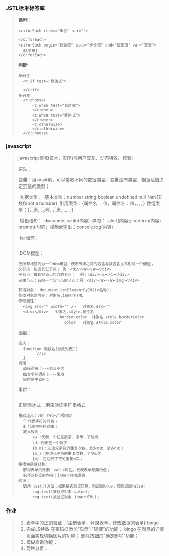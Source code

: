 

### JSTL标准标签库

> **循环：**
>
> ```
> <c:forEach items="集合" var="">
> 
> </c:forEach>
> <c:forEach begin="起始值" step="步长值" end="结束值" var="变量">
> 	${变量}
> </c:forEach>
> 
> ```
>
> **判断**
>
> ```
> 单分支：
> 	<c:if test="表达式">
> 	
> 	</c:if>
> 多分支：
> 	<c:choose>
> 		<c:when test="表达式">
> 		</c:when>
> 		<c:when test="表达式">
> 		</c:when>
> 		<c:otherwise>
> 		</c:otherwise>
> 	</c:choose>
> ```
>
>

### javascript

> javascript 网页技术，实现(与用户交互、动态特效、校验)
>
> 语法：
>
> ​	变量：用var声明，可以接收不同的数据类型；变量没有类型，根据赋值决定变量的类型；
>
> ​	类据类型：
> ​		基本类型：number  string  boolean  undefined  null  NaN(非数值not a number)
> ​		引用类型：{属性名 ：值，属性名：值，。。。}
> ​		数组类型：[元素, 元素,  元素, ..... ]
>
> ​	输出语句：
> ​		document.write(内容)
> ​		弹框：
> ​			alert(内容);
> ​			confirm(内容)
> ​			prompt(内容);
> ​		控制台输出：console.log(内容)
>
> ​	for循环：
>
> ```
> 
> ```
>
> ​	DOM模型：
>
> ```
> 把所有标签列为一个dom模型，使用节点之间的包含与被包含关系形成一个模型；
> 父节点：包含其它节点； 例：<div><a></a></div>
> 子节点：被其它节点包含的节点：  例：<div><a></a></div>
> 兄弟节点：有同一个父节点的节点；例：<div><a></a><img></div>
> 
> 获得对象： document.getElementById(id名称);
> 修改对象的内容：对象名.innerHTML
> 修改属性：
> 	<img src="" width="" />   对象名.src=""
> 	<div></div>   对象名.style.属性名  
> 					border-color  对象名.style.borderColor
>                     color   对象名.style.color
> ```
>
> 函数：
>
> ```
> 定义：
> 	function 函数名(参数列表){
>         //JS
> 	}
> 调用：
> 	直接调用；---意义不大
> 	结合事件调用；---常用
> 	定时器中调用；
> ```
>
> 事件：
>
> ```
> 
> ```
>
> 正则表达式：用来验证字符串格式
>
> ```
> 格式定义：var reg=/^规则$/
> 	^ 代表字符的开始；
> 	$ 代表字符的结束；
> 	定义规则：
> 		\w :代表一个任意数字、字母、下划线
> 		\d：代表任一个数字
> 		{m,n}：左边元字符的重复次数，至少m次，至多n次；
> 		{m,}：左边元字符的重复次数，至少m次
> 		{m}：左边元字符的重复m次；
> 获得被验证对象：
> 	获得表单的元素：value属性，代表表单元素的值；
> 	获得双标签的内容：innerHTML属性
> 验证：
> 	调用 test()方法：如果格式验证正确，则返回true；否则返回false;
> 		reg.test(被验证对象.value);
> 		reg.test(被验证对象.innerHTML);
> ```
>
>

### 作业

> 1. 表单中的正则验证；(注册表单、登录表单、修改数据的表单) bingo
> 2. 完成JS特效
>    在密码框添加“显示”|"隐藏"的功能： bingo
>    在商品的详情页面实现切换图片的功能；
>    删除按钮的“确定删除"功能；
> 3. 模糊查询功能；
> 4. 两种分页；



















